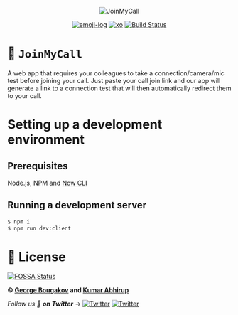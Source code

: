 <div align="center">

![JoinMyCall](docs/logo.svg)

[![emoji-log](https://cdn.rawgit.com/ahmadawais/stuff/ca97874/emoji-log/flat.svg)](https://github.com/ahmadawais/Emoji-Log/)
[![xo](https://img.shields.io/badge/code%20style-XO-5ed9c7.svg)](https://github.com/xojs/xo)
[![Build Status](https://travis-ci.com/gbougakov/JoinMyCall.svg?branch=master)](https://travis-ci.com/gbougakov/JoinMyCall)

</div>

# 🤙 `JoinMyCall`
A web app that requires your colleagues to take a connection/camera/mic test before joining your call. Just paste your call join link and our app will generate a link to a connection test that will then automatically redirect them to your call.

# Setting up a development environment
## Prerequisites 
Node.js, NPM and [Now CLI](https://github.com/zeit/now-cli)

## Running a development server
```bash
$ npm i
$ npm run dev:client
```


# 📝 License

[![FOSSA Status](https://app.fossa.com/api/projects/git%2Bgithub.com%2Fgbougakov%2FJoinMyCall.svg?type=large)](https://app.fossa.com/projects/git%2Bgithub.com%2Fgbougakov%2FJoinMyCall?ref=badge_large)

**© [George Bougakov](https://bygeorgenet.me) and [Kumar Abhirup](https://kumar.now.sh)**

_Follow us 👋 **on Twitter**_ →   [![Twitter](https://img.shields.io/twitter/follow/kumar_abhirup.svg?style=social&label=@kumar_abhirup)](https://twitter.com/kumar_abhirup/) [![Twitter](https://img.shields.io/twitter/follow/gbougakov.svg?style=social&label=@gbougakov)](https://twitter.com/gbougakov/) 